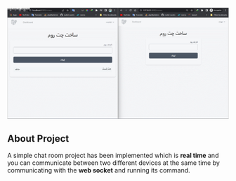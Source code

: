 <p align="center"><a href="https://laravel.com" target="_blank"><img src="/public/demo.gif" width="600"></a></p>

## About Project

A simple chat room project has been implemented which is **real time** and you can communicate between two different devices at the same time by communicating with the **web socket** and running its command.
